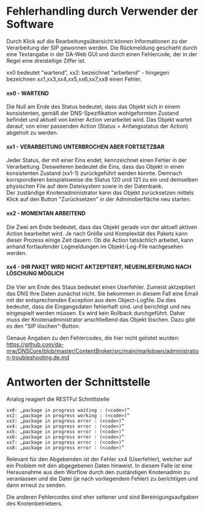 # Fehlerhandling durch Verwender der Software

Durch Klick auf die Bearbeitungsübersicht können Informationen zu der Verarbeitung der SIP gewonnen werden. 
Die Rückmeldung geschieht durch eine Textangabe in der DA-Web GUI und durch einen Fehlercode, der in der Regel eine dreistellige Ziffer ist. 

xx0 bedeutet "wartend", xx2: bezeichnet "arbeitend" - hingegen bezeichnen xx1,xx3,xx4,xx5,xx6,xx7,xx8 einen Fehler. 

#### xx0 - WARTEND

Die Null am Ende des Status bedeutet, dass das Objekt sich in einem konsistenten, gemäß der DNS-Spezifikation wohlgeformten Zustand befindet und aktuell von keiner Action verarbeitet wird. Das Objekt wartet darauf, von einer passenden Action (Status = Anfangsstatus der Action) abgeholt zu werden. 

#### xx1 - VERARBEITUNG UNTERBROCHEN ABER FORTSETZBAR 

Jeder Status, der mit einer Eins endet, kennzeichnet einen Fehler in der Verarbeitung. 
Desweiteren bedeutet die Eins, dass das Objekt in einen konsistenten Zustand (xx1-1) zurückgeführt werden konnte. 
Demnach korrspondieren beispielsweise die Status 120 und 121 zu ein und demselben physischen File auf dem Dateisystem sowie in der Datenbank.  
Der zuständige Knotenadministrator kann das Objekt zurücksetzen mittels Klick auf den Button "Zurücksetzen" in der Adminoberfläche neu starten. 

#### xx2 - MOMENTAN ARBEITEND

Die Zwei am Ende bedeutet, dass das Objekt gerade von der aktuell aktiven Action bearbeitet wird. 
Je nach Größe und Komplexität des Pakets kann dieser Prozess einige Zeit dauern. Ob die Action tatsächlich arbeitet,
kann anhand fortlaufender Logmeldungen im Objekt-Log-File nachgesehen werden. 

#### xx4 - IHR PAKET WIRD NICHT AKTZEPTIERT, NEUEINLIEFERUNG NACH LÖSCHUNG MÖGLICH

Die Vier am Ende des Staus bedeutet einen Userfehler. Zumeist aktzeptiert das DNS Ihre Daten zunächst nicht.  Sie bekommen in diesem Fall eine Email mit der entsprechenden Exception aus dem Object-Logfile. 
Da dies bedeutet, dass die Eingangsdaten fehlerhaft sind. und berichtigt und neu eingespielt werden müssen. 
Es wird kein Rollback durchgeführt.
Daher muss der Knotenadministrator
anschließend das Objekt löschen. Dazu gibt es den "SIP löschen"-Button.

Genaue Angaben zu den Fehlercodes, die hier nicht gelistet wurden:
https://github.com/da-nrw/DNSCore/blob/master/ContentBroker/src/main/markdown/administration-troubleshooting.de.md

# Antworten der Schnittstelle

Analog reagiert die RESTFul Schnittstelle

    xx0: „package in progress waiting : (<code>)“ 
    xx2: „package in progress working : (<code>)“
    xx3: „package in progress error : (<code>)“
    xx4: „package in progress error : (<code>)“
    xx5: „package in progress error : (<code>)“
    xx6: „package in progress error : (<code>)“
    xx7: „package in progress error : (<code>)“
    xx8: „package in progress error : (<code>)“

Relevant für den Abgebenden ist der Fehler xx4 (Userfehler), welcher auf ein Problem mit den abgegebenen Daten hinweist. In diesem Falle ist eine Herausnahme aus dem Worflow durch den zuständigen Knotenadmin zu veranlassen und die Datei (je nach vorliegendem Fehler) zu berichtigen und dann erneut zu senden.

Die anderen Fehlercodes sind eher seltener und sind Bereinigungsaufgaben des Knotenbetriebers. 

